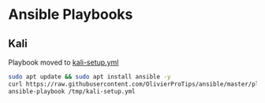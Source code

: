 # Ansible Playbooks

## Kali

Playbook moved to [kali-setup.yml](https://github.com/OlivierProTips/ansible/blob/master/playbooks/kali-setup.yml)

```bash
sudo apt update && sudo apt install ansible -y
curl https://raw.githubusercontent.com/OlivierProTips/ansible/master/playbooks/kali-setup.yml -o /tmp/kali-setup.yml
ansible-playbook /tmp/kali-setup.yml
```